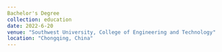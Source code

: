 ```yaml
---
Bachelor's Degree
collection: education
date: 2022-6-20
venue: "Southwest University, College of Engineering and Technology"
location: "Chongqing, China"
---
```

